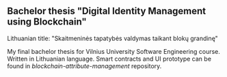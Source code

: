 ## Bachelor thesis "Digital Identity Management using Blockchain"
Lithuanian title: "Skaitmeninės tapatybės valdymas taikant blokų grandinę"

My final bachelor thesis for Vilnius University Software Engineering course. Written in Lithuanian language. Smart contracts and UI prototype can
be found in _blockchain-attribute-management_ repository.